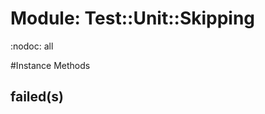 # Module: Test::Unit::Skipping
    

:nodoc: all



#Instance Methods
## failed(s) [](#method-i-failed)


